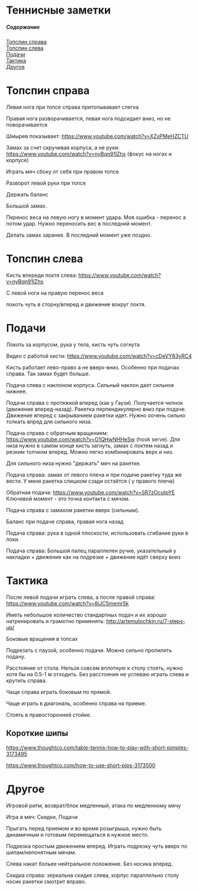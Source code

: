 # Теннисные заметки

##### Содержание  
[Топспин справа](#forehand_tops)  
[Топспин слева](#backhand_tops)  
[Подачи](#services)  
[Тактика](#tactics)  
[Другое](#other)

<a name="forehand_tops"/>

# Топспин справа
Левая нога при топсе справа притопывавает слегка

Правая нога разворачивается, левая нога подсидает вниз, но не поворачивается

Шмырев показывает: https://www.youtube.com/watch?v=XZxPMeHZCTU

Замах за счет скручивая корпуса, а не руки: https://www.youtube.com/watch?v=nyBqn91lZhs (фокус на ногах и корпусе)

Играть мяч сбоку от себя при правом топсе

Разворот левой руки при топсе

Держать баланс

Большой замах.

Перенос веса на левую ногу в момент удара. Моя ошибка - перенос а потом удар. Нужно переносить вес в последний момент.

Делать замах заранее. В последний момент уже поздно.

<a name="backhand_tops"/>

# Топспин слева
Кисть впереди локтя слева: https://www.youtube.com/watch?v=nyBqn91lZhs

С левой ноги на правую перенос веса

локоть чуть в сторну/вперед и движение вокруг локтя.

<a name="services"/>

# Подачи
Локоть за корпусом, рука у тела, кисть чуть согнута

Видео с работой кисти: https://www.youtube.com/watch?v=cDeVY83yRC4

Кисть работает лево-право а не вверх-вниз. Особенно при подачах справа. Так замах будет больше.

Подача слева с наклоном корпуса. Сильный наклон дает сильное нижнее.

Подачи справа с протяжкой вперед (как у Гаузи). Получается челнок (движение вперед-назад). Ракетка перпендикулярно вниз при подаче. Движение вперед с закрыванием ракетки идет. Нужно оочень сильно толкать впред для сильного низа.

Подача справа с обратным вращением: https://www.youtube.com/watch?v=O1QHwNHHeSw (hook serve). Для низа нужно в самом конце кисть загнуть, замах с локтем назад и резким толчком вперед. Можно легко комбинировать верх и низ.

Для сильного низа нужно "держать" мяч на ракетке.

Подача справа: замах от левого плеча и при подаче  ракетку туда же вести. У меня ракетка слишком сзади остаётся ( у правого плеча)

Обратная подача: https://www.youtube.com/watch?v=SR7zOcutpYE Ключевой момент - это точка контакта с мячом.

Подача справа с замахом ракетки вверх (сильным).

Баланс при подаче справа, правая нога назад 

Подача справа: рука в одной плоскости, использовать сгибание руки в локи.

Подача справа: Большой палец параллелен ручке, указательный у накладки + движение как на подрезке + движение идёт сверху вниз

<a name="tactics"/>

# Тактика
После левой подачи играть слева, а после правой справа: https://www.youtube.com/watch?v=8iJC5memr5k

Иметь небольшое количество стандартных подач и их хорошо натренировать и грамотно применять: http://artemutochkin.ru/7-steps-up/

Боковые вращения в топсах

Подрезать с паузой, особенно подачи. Можно сильно пропилить подачу.

Расстояние от стола. Нельзя совсем вплотную к столу стоять, нужно хотя бы на 0.5-1 м отходить. Без расстояния не успеваю играть слева и крутить справа.

Чаще справа играть боковым по прямой.

Чаще играть в диагональ, особенно справа на приеме.

Стоять в правосторонней стойке.

## Короткие шипы
https://www.thoughtco.com/table-tennis-how-to-play-with-short-pimples-3173495

https://www.thoughtco.com/how-to-use-short-pips-3173500

<a name="other"/>

# Другое
Игровой ритм, возврат/блок медленный, атака по медленному мячу

Игра в мяч: Скидки, Подачи

Прыгать перед приемом и во время розыгрыша, нужно быть динамичным и готовым перемещаться в нужное место.

Подрезка простым движением вперед. Играть подрезку чуть вверх по шипам/непонятным мячам.

Слева накат больее нейтральное положение. Без носика вперед.

Скидка справа: зеркальна скидке слева, корпус параллельно столу носик ракетки смотрит вправо.
